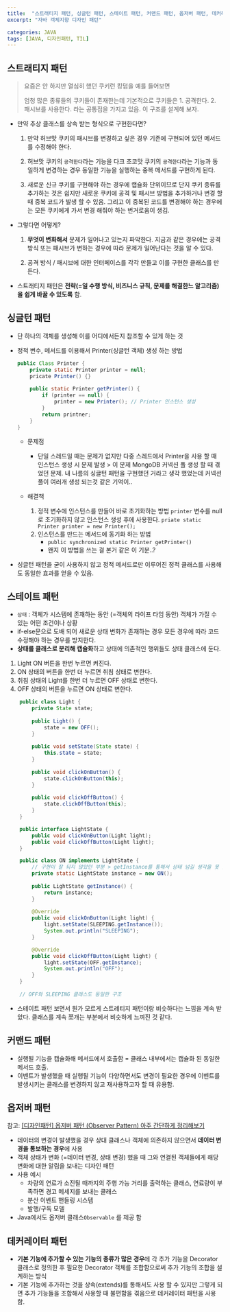 ```yaml
---
title:  "스트래티지 패턴, 싱글턴 패턴, 스테이트 패턴, 커맨드 패턴, 옵저버 패턴, 데커레이터 패턴"
excerpt: "자바 객체지향 디자인 패턴"

categories: JAVA
tags: [JAVA, 디자인패턴, TIL]
---
```


## 스트래티지 패턴

> 요즘은 안 하지만 열심히 했던 쿠키런 킹덤을 예를 들어보면
> 
> 엄청 많은 종류들의 쿠키들이 존재한는데 기본적으로 쿠키들은 1. 공격한다. 2. 패시브를 사용한다. 라는 공통점을 가지고 있음. 이 구조를 설계해 보자.

-   만약 추상 클래스를 상속 받는 형식으로 구현한다면?
    
    1.  만약 허브맛 쿠키의 패시브를 변경하고 싶은 경우 기존에 구현되어 있던 메서드를 수정해야 한다.
        
    2.  허브맛 쿠키의 `공격한다`라는 기능을 다크 초코맛 쿠키의 `공격한다`라는 기능과 동일하게 변경하는 경우 동일한 기능을 실행하는 중복 메서드를 구현하게 된다.
        
    3.  새로운 신규 쿠키를 구현해야 하는 경우에 캡슐화 단위이므로 단지 쿠키 종류를 추가하는 것은 쉽지만 새로운 쿠키에 공격 및 패시브 방법을 추가하거나 변경 할 때 중복 코드가 발생 할 수 있음. 그리고 이 중복된 코드를 변경해야 하는 경우에는 모든 쿠키에게 가서 변경 해줘야 하는 번거로움이 생김.
        
-   그렇다면 어떻게?
    
    1.  **무엇이 변화해서** 문제가 일어나고 있는지 파악한다. 지금과 같은 경우에는 공격 방식 또는 패시브가 변하는 경우에 따라 문제가 일어난다는 것을 알 수 있다.
        
    2.  공격 방식 / 패시브에 대한 인터페이스를 각각 만들고 이를 구현한 클래스를 만든다.
        

-   스트래티지 패턴은 **전략(=일 수행 방식, 비즈니스 규칙, 문제를 해결한느 알고리즘)을 쉽게 바꿀 수 있도록** 함.

## 싱글턴 패턴
* 단 하나의 객체를 생성해 이를 어디에서든지 참조할 수 있게 하는 것

* 정적 변수, 메서드를 이용해서 Printer(싱글턴 객체) 생성 하는 방법
	``` java
	public Class Printer {
		private static Printer printer = null;
		pricate Printer() {}
		
		public static Printer getPrinter() {
			if (printer == null) {
				printer = new Printer(); // Printer 인스턴스 생성
			}
			return printner;
		}
	}
	```
	* 문제점
		* 단일 스레드일 때는 문제가 없지만 다중 스레드에서 Printer을 사용 할 때 인스턴스 생성 시 문제 발생 > 이 문제 MongoDB 커넥션 풀 생성 할 때 겪었던 문제.  내 나름의 싱글턴 패턴을 구현했던 거라고 생각 했었는데 커넥션 풀이 여러개 생성 되는것 같은 기억이..

	* 해결책
		1. 정적 변수에 인스턴스를 만들어 바로 초기화하는 방법
			`printer` 변수를 null로 초기화하지 않고 인스턴스 생성 후에 사용한다. `priate static Printer printer = new Printer();`
		2. 인스턴스를 만드는 메서드에 동기화 하는 방법
			* `public synchronized static Printer getPrinter()` 
			* 왠지 이 방법을 쓰는 걸 본거 같은 이 기분..?

* 싱글턴 패턴을 굳이 사용하지 않고 정적 메서드로만 이루어진 정적 클래스를 사용해도 동일한 효과를 얻을 수 있음. 

## 스테이트 패턴
* `상태` : 객체가 시스템에 존재하는 동안 (=객체의 라이프 타임 동안) 객체가 가질 수 있는 어떤 조건이나 상황
* if-else문으로 도배 되어 새로운 상태 변화가 존재하는 경우 모든 경우에 따라 코드 수정해야 하는 경우를 방지한다. 
* **상태를 클래스로 분리해 캡슐화**하고 상태에 의존적인 행위들도 상태 클래스에 둔다.

1. Light ON 버튼을 한번 누르면 켜진다.
2. ON 상태의 버튼을 한번 더 누르면 취침 상태로 변한다.
3. 취침 상태의 Light를 한번 더 누르면 OFF 상태로 변한다.
4. OFF 상태의 버튼을 누르면 ON 상태로 변한다.

``` java
	public class Light {
		private State state;
		
		public Light() {
			state = new OFF();
		}
	
		public void setState(State state) {
			this.state = state;
		}
	
		public void clickOnButton() {
			state.clickOnButton(this);
		}
		
		public void clickOffButton() {
			state.clickOffButton(this);
		}
	}

	public interface LightState {
		public void clickOnButton(Light light);
		public void clickOffButton(Light light);
	}

	public class ON implements LightState {
		// 구현이 잘 되지 않았던 부분 > getInstance를 통해서 상태 넘길 생각을 못 했음..
		private static LightState instance = new ON();
		
		public LightState getInstance() {
			return instance;
		}
		
		@Override
		public void clickOnButton(Light light) {
			light.setState(SLEEPING.getInstance());
			System.out.println("SLEEPING");
		}

		@Override
		public void clickOffButton(Light light) {
			light.setState(OFF.getInstance);
			System.out.println("OFF");
		}
	}
	
	// OFF와 SLEEPING 클래스도 동일한 구조
```

* 스테이트 패턴 보면서 뭔가 모르게 스트레티지 패턴이랑 비슷하다는 느낌을 계속 받았다. 클래스를 계속 쪼개는 부분에서 비슷하게 느껴진 것 같다. 


## 커맨드 패턴
* 실행될 기능을 캡슐화해 메서드에서 호출함 = 클래스 내부에서는 캡슐화 된 동일한 메서드 호출. 
* 이벤트가 발생했을 때 실행될 기능이 다양하면서도 변경이 필요한 경우에 이벤트를 발생시키는 클래스를 변경하지 않고 재사용하고자 할 때 유용함.

## 옵저버 패턴 
참고: [[디자인패턴] 옵저버 패턴 (Observer Pattern) 아주 간단하게 정리해보기  ](https://pjh3749.tistory.com/266)  

* 데이터의 변경이 발생했을 경우 상대 클래스나 객체에 의존하지 않으면서 **데이터 변경을 통보하는 경우**에 사용
* 객체 상태가 변화 (=데이터 변경, 상태 변경) 했을 때 그와 연결된 객체들에게 해당 변화에 대한 알림을 보내는 디자인 패턴
* 사용 예시
	* 차량의 연료가 소진될 때까지의 주행 가능 거리를 출력하는 클래스, 연료량이 부족하면 경고 메세지를 보내는 클래스
	* 분산 이벤트 핸들링 시스템
	* 발행/구독 모델 
* Java에서도 옵저버 클래스`Observable` 를 제공 함 

## 데커레이터 패턴
* **기본 기능에 추가할 수 있는 기능의 종류가 많은 경우**에 각 추가 기능을 Decorator 클래스로 정의한 후 필요한 Decorator 객체를 조합함으로써 추가 기능의 조합을 설계하는 방식
* 기본 기능에 추가하는 것을 상속(extends)를 통해서도 사용 할 수 있지만 그렇게 되면 추가 기능들을 조합해서 사용할 때 불편함을 겪음으로 데커레이터 패턴을 사용함. 